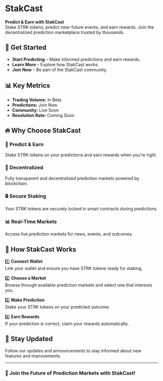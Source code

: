 # StakCast

**Predict & Earn with StakCast**  
Stake STRK tokens, predict near-future events, and earn rewards. Join the decentralized prediction marketplace trusted by thousands.

## 🚀 Get Started
- **Start Predicting** – Make informed predictions and earn rewards.
- **Learn More** – Explore how StakCast works.
- **Join Now** – Be part of the StakCast community.

## 📊 Key Metrics
- **Trading Volume:** In Beta
- **Predictions:** Join Now
- **Community:** Live Soon
- **Resolution Rate:** Coming Soon

## 🔥 Why Choose StakCast

### 🔮 Predict & Earn
Stake STRK tokens on your predictions and earn rewards when you're right.

### 🔗 Decentralized
Fully transparent and decentralized prediction markets powered by blockchain.

### 🔒 Secure Staking
Your STRK tokens are securely locked in smart contracts during predictions.

### 📊 Real-Time Markets
Access live prediction markets for news, events, and outcomes.

## 🔄 How StakCast Works

1️⃣ **Connect Wallet**  
   Link your wallet and ensure you have STRK tokens ready for staking.

2️⃣ **Choose a Market**  
   Browse through available prediction markets and select one that interests you.

3️⃣ **Make Prediction**  
   Stake your STRK tokens on your predicted outcome.

4️⃣ **Earn Rewards**  
   If your prediction is correct, claim your rewards automatically.

## 📩 Stay Updated
Follow our updates and announcements to stay informed about new features and improvements.

---

### 🚀 Join the Future of Prediction Markets with StakCast!

